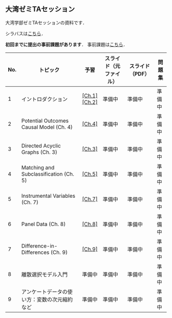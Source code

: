 ## 大湾ゼミTAセッション

大湾学部ゼミTAセッションの資料です．

シラバスは[こちら](00-syllabus_2022spring/01-syllabus_2022spring.md)．

**初回までに提出の事前課題があります**．
事前課題は[こちら](99-asignments/00-problemset_0.pdf)．


| No. | トピック                                     | 予習                                                                                                                               | スライド（元ファイル） | スライド（PDF） | 問題集 | 
| --- | -------------------------------------------- | ---------------------------------------------------------------------------------------------------------------------------------- | ---------------------- | --------------- | ------ | 
| 1   | イントロダクション                           | [[Ch.1]](https://mixtape.scunning.com/introduction.html)<br>[[Ch.2]](https://mixtape.scunning.com/probability-and-regression.html) | 準備中                    | 準備中             | 準備中    | 
| 2   | Potential Outcomes Causal Model (Ch. 4)      | [[Ch.4]](https://mixtape.scunning.com/potential-outcomes.html)                                                                     | 準備中                    | 準備中             | 準備中    | 
| 3   | Directed Acyclic Graphs (Ch. 3)              | [[Ch.3]](https://mixtape.scunning.com/dag.html)                                                                                    | 準備中                    | 準備中             | 準備中    | 
| 4   | Matching and Subclassification (Ch. 5)       | [[Ch.5]](https://mixtape.scunning.com/matching-and-subclassification.html)                                                         | 準備中                    | 準備中             | 準備中    | 
| 5   | Instrumental Variables (Ch. 7)               | [[Ch.7]](https://mixtape.scunning.com/instrumental-variables.html)                                                                 | 準備中                    | 準備中             | 準備中    | 
| 6   | Panel Data (Ch. 8)                           | [[Ch.8]](https://mixtape.scunning.com/panel-data.html)                                                                             | 準備中                    | 準備中             | 準備中    | 
| 7   | Difference-in-Differences (Ch. 9)            | [[Ch.9]](https://mixtape.scunning.com/panel-data.html)                                                                             | 準備中                    | 準備中             | 準備中    | 
| 8   | 離散選択モデル入門                           | 準備中                                                                                                                                | 準備中                    | 準備中             | 準備中    | 
| 9   | アンケートデータの使い方：変数の次元縮約など | 準備中                                                                                                                                | 準備中                    | 準備中             | 準備中    | 

